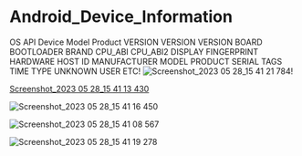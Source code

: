 # Android_Device_Information
OS
API
Device
Model
Product
VERSION
VERSION
VERSION
BOARD
BOOTLOADER
BRAND
CPU_ABI
CPU_ABI2
DISPLAY
FINGERPRINT
HARDWARE
HOST
ID
MANUFACTURER
MODEL
PRODUCT
SERIAL
TAGS
TIME
TYPE
UNKNOWN
USER
ETC!
![Screenshot_2023 05 28_15 41 21 784](https://github.com/Asadullah-nadeem/Android_Device_Information/assets/88024587/9fd4ff0e-0d39-48c9-9df2-8a98c3fa6465)!


[Screenshot_2023 05 28_15 41 13 430](https://github.com/Asadullah-nadeem/Android_Device_Information/assets/88024587/9736a0de-ee0f-4ad4-a066-e822c3877e46)


![Screenshot_2023 05 28_15 41 16 450](https://github.com/Asadullah-nadeem/Android_Device_Information/assets/88024587/fe043d3d-a062-4310-af8e-04857cc6fa8a)


![Screenshot_2023 05 28_15 41 08 567](https://github.com/Asadullah-nadeem/Android_Device_Information/assets/88024587/330af023-52a3-4aea-9ce0-31f0209161d4)


![Screenshot_2023 05 28_15 41 19 278](https://github.com/Asadullah-nadeem/Android_Device_Information/assets/88024587/7624a688-9aca-413d-94dc-7238890089bd)
